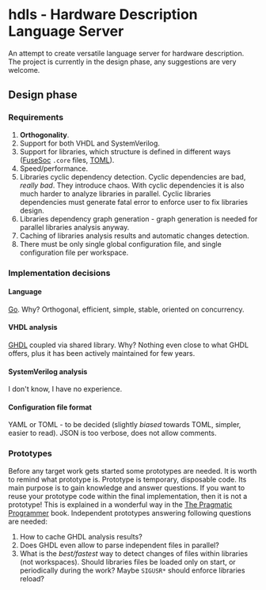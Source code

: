 # hdls - Hardware Description Language Server
An attempt to create versatile language server for hardware description.
The project is currently in the design phase, any suggestions are very welcome.

## Design phase

### Requirements
1. **Orthogonality**.
2. Support for both VHDL and SystemVerilog.
3. Support for libraries, which structure is defined in different ways ([FuseSoc](https://github.com/olofk/fusesoc) `.core` files, [TOML](https://github.com/toml-lang/toml)).
4. Speed/performance.
5. Libraries cyclic dependency detection.
Cyclic dependencies are bad, *really bad*.
They introduce chaos.
With cyclic dependencies it is also much harder to analyze libraries in parallel.
Cyclic libraries dependencies must generate fatal error to enforce user to fix libraries design.
6. Libraries dependency graph generation - graph generation is needed for parallel libraries analysis anyway.
7. Caching of libraries analysis results and automatic changes detection.
8. There must be only single global configuration file, and single configuration file per workspace.

### Implementation decisions

#### Language
[Go](https://golang.org/).
Why?
Orthogonal, efficient, simple, stable, oriented on concurrency.

#### VHDL analysis
[GHDL](https://github.com/ghdl/ghdl) coupled via shared library.
Why?
Nothing even close to what GHDL offers, plus it has been actively maintained for few years.

#### SystemVerilog analysis
I don't know, I have no experience.

#### Configuration file format
YAML or TOML - to be decided (slightly *biased* towards TOML, simpler, easier to read).
JSON is too verbose, does not allow comments.

### Prototypes
Before any target work gets started some prototypes are needed.
It is worth to remind what prototype is.
Prototype is temporary, disposable code.
Its main purpose is to gain knowledge and answer questions.
If you want to reuse your prototype code within the final implementation, then it is not a prototype!
This is explained in a wonderful way in the [The Pragmatic Programmer](https://en.wikipedia.org/wiki/The_Pragmatic_Programmer) book.
Independent prototypes answering following questions are needed:
1. How to cache GHDL analysis results?
2. Does GHDL even allow to parse independent files in parallel?
3. What is the *best/fastest* way to detect changes of files within libraries (not workspaces).
Should libraries files be loaded only on start, or periodically during the work?
Maybe `SIGUSR*` should enforce libraries reload?
